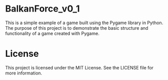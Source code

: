 # BalkanForce_v0_1

This is a simple example of a game built using the Pygame library in Python. The purpose of this project is to demonstrate the basic structure and functionality of a game created with Pygame.

# License
This project is licensed under the MIT License. See the LICENSE file for more information.

